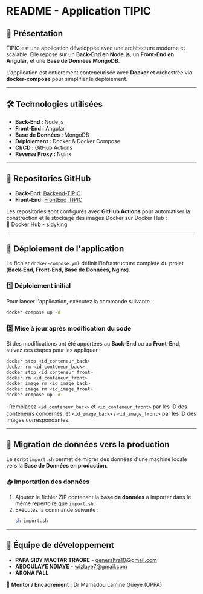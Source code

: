 # README - Application TIPIC  

## 📌 Présentation  
TIPIC est une application développée avec une architecture moderne et scalable. Elle repose sur un **Back-End en Node.js**, un **Front-End en Angular**, et une **Base de Données MongoDB**.  

L'application est entièrement conteneurisée avec **Docker** et orchestrée via **docker-compose** pour simplifier le déploiement.  

---

## 🛠️ Technologies utilisées  
- **Back-End :** Node.js  
- **Front-End :** Angular  
- **Base de Données :** MongoDB  
- **Déploiement :** Docker & Docker Compose  
- **CI/CD :** GitHub Actions  
- **Reverse Proxy :** Nginx  

---

## 📂 Repositories GitHub  
- **Back-End:** [Backend-TIPIC](https://github.com/SidyKing/Backend-TIPIC)  
- **Front-End:** [FrontEnd_TIPIC](https://github.com/abdoulaye-ndiaye/FrontEnd_TIPIC)  

Les repositories sont configurés avec **GitHub Actions** pour automatiser la construction et le stockage des images Docker sur Docker Hub :  
🔗 [Docker Hub - sidyking](https://hub.docker.com/u/sidyking)  

---

## 🚀 Déploiement de l'application  
Le fichier `docker-compose.yml` définit l'infrastructure complète du projet (**Back-End, Front-End, Base de Données, Nginx**).  

### 1️⃣ Déploiement initial  
Pour lancer l'application, exécutez la commande suivante :  
```bash
docker compose up -d
```

### 2️⃣ Mise à jour après modification du code  
Si des modifications ont été apportées au **Back-End** ou au **Front-End**, suivez ces étapes pour les appliquer :  
```bash
docker stop <id_conteneur_back>
docker rm <id_conteneur_back>
docker stop <id_conteneur_front>
docker rm <id_conteneur_front>
docker image rm <id_image_back>
docker image rm <id_image_front>
docker compose up -d
```
ℹ️ Remplacez `<id_conteneur_back>` et `<id_conteneur_front>` par les ID des conteneurs concernés, et `<id_image_back>` / `<id_image_front>` par les ID des images correspondantes.  

---

## 🔄 Migration de données vers la production  
Le script `import.sh` permet de migrer des données d'une machine locale vers la **Base de Données en production**.  

### 📥 Importation des données  
1. Ajoutez le fichier ZIP contenant la **base de données** à importer dans le même répertoire que `import.sh`.  
2. Exécutez la commande suivante :  
   ```bash
   sh import.sh
   ```
   
---

## 👥 Équipe de développement  
- **PAPA SIDY MACTAR TRAORE** - [generaltra10@gmail.com](mailto:generaltra10@gmail.com)  
- **ABDOULAYE NDIAYE** - [wizlaye7@gmail.com](mailto:wizlaye7@gmail.com)  
- **ARONA FALL**  

🔹 **Mentor / Encadrement :** Dr Mamadou Lamine Gueye (UPPA)  
